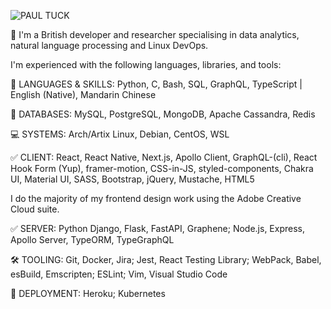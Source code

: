 ![PAUL TUCK](https://i.ibb.co/4KyYZ0B/pt-inverted.png)

🚀 I'm a British developer and researcher specialising in data analytics, natural language processing and Linux DevOps.

I'm experienced with the following languages, libraries, and tools:

💬 LANGUAGES & SKILLS: Python, C, Bash, SQL, GraphQL, TypeScript | English (Native), Mandarin Chinese

📖 DATABASES: MySQL, PostgreSQL, MongoDB, Apache Cassandra, Redis

💻 SYSTEMS: Arch/Artix Linux, Debian, CentOS, WSL

✅ CLIENT: React, React Native, Next.js, Apollo Client, GraphQL-(cli), React Hook Form (Yup), framer-motion, CSS-in-JS, styled-components, Chakra UI, Material UI, SASS, Bootstrap, jQuery, Mustache, HTML5

I do the majority of my frontend design work using the Adobe Creative Cloud suite.

✅ SERVER: Python Django, Flask, FastAPI, Graphene; Node.js, Express, Apollo Server, TypeORM, TypeGraphQL 

🛠️ TOOLING: Git, Docker, Jira; Jest, React Testing Library; WebPack, Babel, esBuild, Emscripten; ESLint; Vim, Visual Studio Code

🚀 DEPLOYMENT: Heroku; Kubernetes

<!--
**pau1tuck/pau1tuck** is a ✨ _special_ ✨ repository because its `README.md` (this file) appears on your GitHub profile.

Here are some ideas to get you started:

- 🔭 I’m currently working on ...
- 🌱 I’m currently learning ...
- 👯 I’m looking to collaborate on ...
- 🤔 I’m looking for help with ...
- 💬 Ask me about ...
- 📫 How to reach me: ...
- 😄 Pronouns: ...
- ⚡ Fun fact: ...
-->
